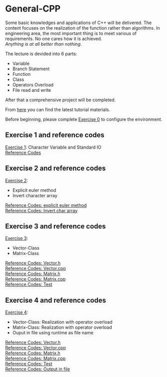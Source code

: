 # General-CPP
Some basic knowledges and applications of C++ will be delivered. The content focuses on the realization of the function rather than algorithms. In engineering area, the most important thing is to meet various of requirements. No one cares how it is achieved.  
*Anything is at all better than nothing.*

The lecture is devided into 6 parts:
* Variable
* Branch Statement
* Function
* Class
* Operators Overload
* File read and write

After that a comprehensive project will be completed.

From [here](https://github.com/wenyi1994/General-CPP/tree/master/Lecture_Materials) you can find the latest tutorial materials.

Before beginning, please complete [Exercise 0](https://github.com/wenyi1994/General-CPP/blob/master/Lecture_Materials/Exercises_0.pdf) to configure the environment.

## Exercise 1 and reference codes
[Exercise 1](https://github.com/wenyi1994/General-CPP/blob/master/Lecture_Materials/Exercises_1.pdf): Character Variable and Standard IO  
[Reference Codes](https://github.com/wenyi1994/General-CPP/blob/master/Example_Programs/exercise_1.cpp)

## Exercise 2 and reference codes
[Exercise 2](https://github.com/wenyi1994/General-CPP/blob/master/Lecture_Materials/Exercises_2.pdf):
* Explicit euler method
* Invert character array  

[Reference Codes: explicit euler method](https://github.com/wenyi1994/General-CPP/blob/master/Example_Programs/exercise_2.cpp)  
[Reference Codes: Invert char array](https://github.com/wenyi1994/General-CPP/blob/master/Example_Programs/invert_char.cpp)

## Exercise 3 and reference codes
[Exercise 3](https://github.com/wenyi1994/General-CPP/blob/master/Lecture_Materials/Exercises_3.pdf):
* Vector-Class
* Matrix-Class

[Reference Codes: Vector.h](https://github.com/wenyi1994/General-CPP/blob/master/Example_Programs/Vector.h)  
[Reference Codes: Vector.cpp](https://github.com/wenyi1994/General-CPP/blob/master/Example_Programs/Vector.cpp)  
[Reference Codes: Matrix.h](https://github.com/wenyi1994/General-CPP/blob/master/Example_Programs/Matrix.h)  
[Reference Codes: Matrix.cpp](https://github.com/wenyi1994/General-CPP/blob/master/Example_Programs/Matrix.cpp)  
[Reference Codes: Test](https://github.com/wenyi1994/General-CPP/blob/master/Example_Programs/exercise_3.cpp)

## Exercise 4 and reference codes
[Exercise 4](https://github.com/wenyi1994/General-CPP/blob/master/Lecture_Materials/Exercises_4.pdf):
* Vector-Class: Realization with operator overload
* Matrix-Class: Realization with operator overload
* Ouput in file using runtime as file name

[Reference Codes: Vector.h](https://github.com/wenyi1994/General-CPP/blob/master/Example_Programs/Exercise_4/Vector.h)  
[Reference Codes: Vector.cpp](https://github.com/wenyi1994/General-CPP/blob/master/Example_Programs/Exercise_4/Vector.cpp)  
[Reference Codes: Matrix.h](https://github.com/wenyi1994/General-CPP/blob/master/Example_Programs/Exercise_4/Matrix.h)  
[Reference Codes: Matrix.cpp](https://github.com/wenyi1994/General-CPP/blob/master/Example_Programs/Exercise_4/Matrix.cpp)  
[Reference Codes: Test](https://github.com/wenyi1994/General-CPP/blob/master/Example_Programs/Exercise_4/exercise_4.cpp)  
[Reference Codes: Output in file](https://github.com/wenyi1994/General-CPP/blob/master/Example_Programs/exercise_5.cpp)
